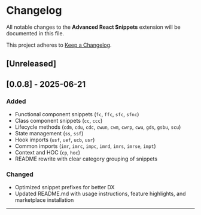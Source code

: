 # Changelog

All notable changes to the **Advanced React Snippets** extension will be documented in this file.

This project adheres to [Keep a Changelog](https://keepachangelog.com/en/1.0.0/).

## [Unreleased]

## [0.0.8] - 2025-06-21

### Added

- Functional component snippets (`fc`, `ffc`, `sfc`, `sfnc`)
- Class component snippets (`cc`, `ccc`)
- Lifecycle methods (`cdm`, `cdu`, `cdc`, `cwun`, `cwm`, `cwrp`, `cwu`, `gds`, `gsbu`, `scu`)
- State management (`ss`, `ssf`)
- Hook imports (`usf`, `uef`, `ucb`, `usr`)
- Common imports (`imr`, `imrc`, `impc`, `imrd`, `imrs`, `imrse`, `impt`)
- Context and HOC (`cp`, `hoc`)
- README rewrite with clear category grouping of snippets

### Changed

- Optimized snippet prefixes for better DX
- Updated README.md with usage instructions, feature highlights, and marketplace installation

---
